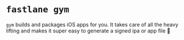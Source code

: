 # `fastlane gym`

`gym` builds and packages iOS apps for you. It takes care of all the heavy
lifting
and makes it super easy to generate a signed ipa or app file 💪
